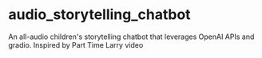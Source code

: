 # audio_storytelling_chatbot
An all-audio children's storytelling chatbot that leverages OpenAI APIs and gradio. Inspired by Part Time Larry video
